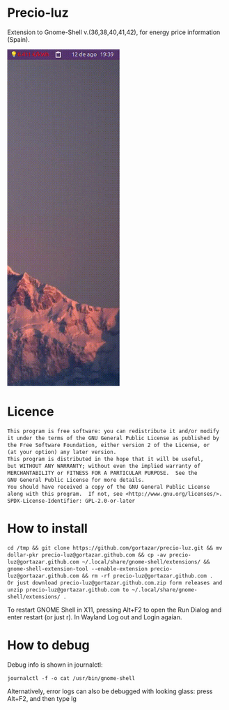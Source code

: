 # Precio-luz

Extension to Gnome-Shell v.(36,38,40,41,42), for energy price information (Spain).

![Popup menu with price per hour](https://github.com/gortazar/precio-luz/blob/price-by-hour-in-menu-item/energy-pricing-gnome-shell-extension.gif)

# Licence
```
This program is free software: you can redistribute it and/or modify
it under the terms of the GNU General Public License as published by
the Free Software Foundation, either version 2 of the License, or
(at your option) any later version.
This program is distributed in the hope that it will be useful,
but WITHOUT ANY WARRANTY; without even the implied warranty of
MERCHANTABILITY or FITNESS FOR A PARTICULAR PURPOSE.  See the
GNU General Public License for more details.
You should have received a copy of the GNU General Public License
along with this program.  If not, see <http://www.gnu.org/licenses/>.
SPDX-License-Identifier: GPL-2.0-or-later
```
# How to install
```
cd /tmp && git clone https://github.com/gortazar/precio-luz.git && mv dollar-pkr precio-luz@gortazar.github.com && cp -av precio-luz@gortazar.github.com ~/.local/share/gnome-shell/extensions/ && gnome-shell-extension-tool --enable-extension precio-luz@gortazar.github.com && rm -rf precio-luz@gortazar.github.com .
Or just download precio-luz@gortazar.github.com.zip form releases and unzip precio-luz@gortazar.github.com to ~/.local/share/gnome-shell/extensions/ .
```
To restart GNOME Shell in X11, pressing Alt+F2 to open the Run Dialog and enter restart 
(or just r). 
In Wayland Log out and Login agaian.

# How to debug

Debug info is shown in journalctl:

```
journalctl -f -o cat /usr/bin/gnome-shell
```

Alternatively, error logs can also be debugged with looking glass: press Alt+F2, and then type lg
